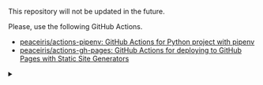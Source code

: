 This repository will not be updated in the future.

Please, use the following GitHub Actions.

- [peaceiris/actions-pipenv: GitHub Actions for Python project with pipenv](https://github.com/peaceiris/actions-pipenv)
- [peaceiris/actions-gh-pages: GitHub Actions for deploying to GitHub Pages with Static Site Generators](https://github.com/peaceiris/actions-gh-pages)



<details>
<summary></summary>



[![license](https://img.shields.io/github/license/peaceiris/actions-mkdocs-gh-pages.svg)](https://github.com/peaceiris/actions-mkdocs-gh-pages/blob/master/LICENSE)
[![release](https://img.shields.io/github/release/peaceiris/actions-mkdocs-gh-pages.svg)](https://github.com/peaceiris/actions-mkdocs-gh-pages/releases/latest)
[![GitHub release date](https://img.shields.io/github/release-date/peaceiris/actions-mkdocs-gh-pages.svg)](https://github.com/peaceiris/actions-mkdocs-gh-pages/releases)



## GitHub Actions for MkDocs and GitHub Pages

Build markdown documentation with [Material for MkDocs] and deploy to GitHub Pages automatically.

[Material for MkDocs]: https://github.com/squidfunk/mkdocs-material

![material.png](https://raw.githubusercontent.com/peaceiris/actions-mkdocs-gh-pages/master/material.png)



## Sample repository

[peaceiris/mkdocs-material-boilerplate: MkDocs Material Boilerplate (Starter Kit)]

>  Deploy documentation to hosting platforms (Netlify, GitHub Pages, GitLab Pages, and AWS Amplify Console) with CircleCI, Docker, pipenv, GitHub Actions

[peaceiris/mkdocs-material-boilerplate: MkDocs Material Boilerplate (Starter Kit)]: https://github.com/peaceiris/mkdocs-material-boilerplate



## Getting started

### (1) Add deploy Key

1. Generate deploy key `ssh-keygen -t rsa -b 4096 -C "your@email.com" -f mkdocs -N ""`
2. Go to "Settings > Deploy Keys" of repository.
3. Add your public key within "Allow write access" option.
4. Go to "Settings > Secrets" of repository.
5. Add your private deploy key as `ACTIONS_DEPLOY_KEY`

### (2) Workflow

```hcl
workflow "MkDocs workflow" {
  on = "push"
  resolves = ["Build and deploy"]
}

action "branch-filter" {
  uses = "actions/bin/filter@master"
  args = "branch master"
}

action "Build and deploy" {
  needs = "branch-filter"
  uses = "peaceiris/actions-mkdocs-gh-pages@v1.2.0"
  env = {
    MKDOCS_BUILD_OPTIONS = "--config-file ./mkdocs-sample.yml"
  }
  secrets = ["ACTIONS_DEPLOY_KEY"]
}

```

### (3) Push to master branch

When you push to master branch, GitHub Actions runs.



## License

[MIT License - peaceiris/actions-mkdocs-gh-pages]

[MIT License - peaceiris/actions-mkdocs-gh-pages]: https://github.com/peaceiris/actions-mkdocs-gh-pages/blob/master/LICENSE



## About the author

- [peaceiris's homepage](https://peaceiris.com/)



</details>
